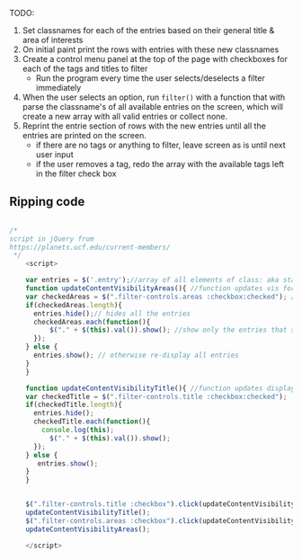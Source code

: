 TODO: 

1. Set classnames for each of the entries based on their general title & area of interests
2. On initial paint print the rows with entries with these new classnames
3. Create a control menu panel at the top of the page with checkboxes for each of the tags and titles to filter 
    - Run the program every time the user selects/deselects a filter immediately
5. When the user selects an option, run `filter()` with a function that with parse the classname's of all available entries on the screen, which will create a new array with all valid entries or collect none.
6. Reprint the entrie section of rows with the new entries until all the entries are printed on the screen. 
    - if there are no tags or anything to filter, leave screen as is until next user input
    - if the user removes a tag, redo the array with the available tags left in the filter check box


## Ripping code
```javascript

/* 
script in jQuery from 
https://planets.ucf.edu/current-members/
 */
	<script>

	var entries = $('.entry');//array of all elements of class: aka staff entries that include this class
	function updateContentVisibilityAreas(){ //function updates vis for the areass of staff
    var checkedAreas = $(".filter-controls.areas :checkbox:checked"); // array of all the classes checked from control panel
    if(checkedAreas.length){
      entries.hide();// hides all the entries
      checkedAreas.each(function(){
          $("." + $(this).val()).show(); //show only the entries that share the selected class
      });
    } else {
      entries.show(); // otherwise re-display all entries
    }
	}

	function updateContentVisibilityTitle(){ //function updates display by title of staff
    var checkedTitle = $(".filter-controls.title :checkbox:checked");
    if(checkedTitle.length){
      entries.hide();
      checkedTitle.each(function(){
      	console.log(this);
          $("." + $(this).val()).show();
      });
    } else {
       entries.show();
    }
	}


	$(".filter-controls.title :checkbox").click(updateContentVisibilityTitle);
	updateContentVisibilityTitle();
	$(".filter-controls.areas :checkbox").click(updateContentVisibilityAreas);
	updateContentVisibilityAreas();

	</script>

```